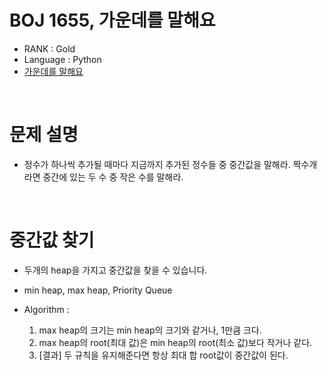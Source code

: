 # BOJ 1655, 가운데를 말해요

- RANK : Gold
- Language : Python
- [가운데를 말해요]('https://www.acmicpc.net/problem/1655')

<br/>

# 문제 설명

- 정수가 하나씩 추가될 때마다 지금까지 추가된 정수들 중 중간값을 말해라. 짝수개라면 중간에 있는 두 수 중 작은 수를 말해라.

<br/>

# 중간값 찾기

- 두개의 heap을 가지고 중간값을 찾을 수 있습니다.
- min heap, max heap, Priority Queue

- Algorithm :
  1.  max heap의 크기는 min heap의 크기와 같거나, 1만큼 크다.
  2.  max heap의 root(최대 값)은 min heap의 root(최소 값)보다 작거나 같다.
  3.  [결과] 두 규칙을 유지해준다면 항상 최대 합 root값이 중간값이 된다.
